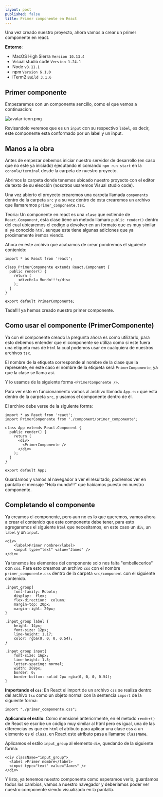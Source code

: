 ```yaml
---
layout: post
published: false
title: Primer componente en React
---
```


Una vez creado nuestro proyecto, ahora vamos a crear un primer componente en react.

**Entorno**:
  - MacOS High Sierra `Version 10.13.4`
  - Visual studio code `Version 1.24.1`
  - Node `v8.11.1`
  - npm `Version 6.1.0`
  - iTerm2 `Build 3.1.6`

## Primer componente

Empezaremos con un componente sencillo, como el que vemos a continuacion:

![avatar-icon.png]({{site.baseurl}}/img/first_component/small_component.png)

Revisandolo veremos que es un `input` con su respectivo `label`, es decir, este componente esta conformado por un label y un input.

## Manos a la obra

Antes de empezar debemos iniciar nuestro servidor de desarrollo (en caso que no este ya iniciado) ejecutando el comando `npm run start` en la `consola/terminal` desde la carpeta de nuestro proyecto.

Abrimos la carpeta donde tenemos ubicado nuestro proyecto con el editor de texto de su elección (nosotros usaremos Visual studio code).

Una vez abierto el proyecto crearemos una carpeta llamada `components` dentro de la carpeta `src` y a su vez dentro de esta crearemos un archivo que llamaremos `primer_componente.tsx`.

Teoria: Un componente en react es una `clase` que extiende de `React.Component`, esta clase tiene un metodo llamaro `public render()` dentro del cual ubicaremos el codigo a devolver en un formato que es muy similar al ya conocido `html` aunque este tiene algunas adiciones que ya proximamente iremos viendo.

Ahora en este archivo que acabamos de crear pondremos el siguiente contenido:

```
import * as React from 'react';

class PrimerComponente extends React.Component {
  public render() {
    return (
      <div>Hola Mundo!!!</div>
    );
  }
}

export default PrimerComponente;
```

Tada!!!! ya hemos creado nuestro primer componente.

## Como usar el componente (PrimerComponente)

Ya con el componente creado la pregunta ahora es como utilizarlo, para esto debemos entender que el componente se utiliza como si este fuera una etiqueta mas de `html` la cual podemos usar en cualquiera de nuestros archivos `tsx`.

El nombre de la etiqueta corresponde al nombre de la clase que la represente, en este caso el nombre de la etiqueta será `PrimerComponente`, ya que la clase se llama asi.

Y lo usamos de la siguiente forma `<PrimerComponente />`.

Para ver esto en funcionamiento vamos al archivo llamado `App.tsx` que esta dentro de la carpeta `src`, y usamos el componente dentro de él.

El archivo debe verse de la siguiente forma:

```
import * as React from 'react';
import PrimerComponente from './component/primer_componente';

class App extends React.Component {
  public render() {
    return (
      <div>
        <PrimerComponente />
      </div>
    );
  }
}

export default App;
```

Guardamos y vamos al navegador a ver el resultado, podremos ver en pantalla el mensaje "Hola mundo!!!" que habiamos puesto en nuestro componente.

## Completando el componente

Ya creamos el componente, pero aun no es lo que queremos, vamos ahora a crear el contenido que este componente debe tener, para esto agregaremos el siguiente `html` que necesitamos, en este caso un `div`, un `label` y un `input`.

```
<div>
    <label>Primer nombre</label>
    <input type="text" value="James" />
</div>
```

Ya tenemos los elementos del componente solo nos falta "embellecerlos" con `css`. Para esto creamos un archivo `css` con el nombre `primer_componente.css` dentro de la carpeta `src/component` con el siguiente contenido.

```
.input_group{
    font-family: Roboto;
    display:  flex;
    flex-direction:  column;
    margin-top: 20px;
    margin-right: 20px;
}

.input_group label {
    height: 14px;
    font-size: 12px;
    line-height: 1.17;
    color: rgba(0, 0, 0, 0.54);
}

.input_group input{
    font-size: 16px;
    line-height: 1.5;
    letter-spacing: normal;
    width: 269px;
    border: 0;
    border-bottom: solid 2px rgba(0, 0, 0, 0.54);
}
```

**Importando el `css`**: En React el import de un archivo `css` se realiza dentro del archivo `tsx` como un objeto normal con la sentencia `import` de la siguiente forma:

```
import "./primer_componente.css";
```

**Aplicando el estilo**: Como mensioné anteriormente, en el metodo `render()` de React se escribe un código muy similar al html pero es igual, una de las diferencias es que en `html` el atributo para aplicar una clase css a un elemento es el `class`, en React este atributo pasa a llamarse `className`.

Aplicamos el estilo `input_group` al elemento `div`, quedando de la siguiente forma:

```
<div className="input_group">
  <label >Primer nombre</label>
  <input type="text" value="James" />
</div>
```

Y listo, ya tenemos nuestro componente como esperamos verlo, guardamos todos los cambios, vamos a nuestro navegador y deberiamos poder ver nuestro componente siendo visualizado en la pantalla.
